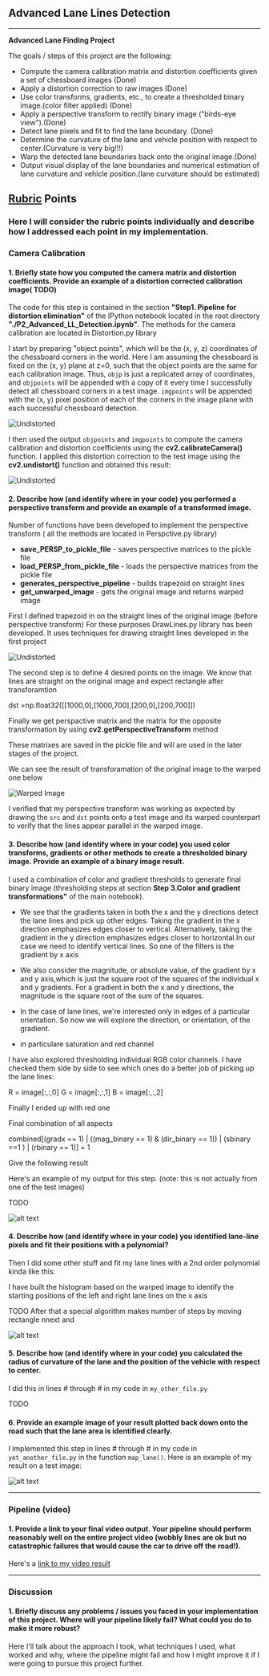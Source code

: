 ## Advanced Lane Lines Detection
---

**Advanced Lane Finding Project**

The goals / steps of this project are the following:

* Compute the camera calibration matrix and distortion coefficients given a set of chessboard images (Done)
* Apply a distortion correction to raw images (Done)
* Use color transforms, gradients, etc., to create a thresholded binary image.(color filter applied) (Done)
* Apply a perspective transform to rectify binary image ("birds-eye view").(Done)
* Detect lane pixels and fit to find the lane boundary. (Done)
* Determine the curvature of the lane and vehicle position with respect to center.(Curvature is very big!!!)
* Warp the detected lane boundaries back onto the original image.(Done)
* Output visual display of the lane boundaries and numerical estimation of lane curvature and vehicle position.(lane curvature should be estimated)

[//]: # (Image References)

[image1]: ./examples/undistort_output.png "Undistorted"
[image2]: ./test_images/test1.jpg "Road Transformed"
[image3]: ./examples/binary_combo_example.jpg "Binary Example"
[image4]: ./examples/warped_straight_lines.jpg "Warp Example"
[image5]: ./examples/color_fit_lines.jpg "Fit Visual"
[image6]: ./examples/example_output.jpg "Output"
[video1]: ./project_video.mp4 "Video"

## [Rubric](https://review.udacity.com/#!/rubrics/571/view) Points

### Here I will consider the rubric points individually and describe how I addressed each point in my implementation.  



### Camera Calibration

#### 1. Briefly state how you computed the camera matrix and distortion coefficients. Provide an example of a distortion corrected calibration image( TODO)

The code for this step is contained in the section **"Step1. Pipeline for distortion elimination"** of the IPython notebook located in the root directory  **"./P2_Advanced_LL_Detection.ipynb"**.
The methods for the camera calibration are located in Distortion.py library

I start by preparing "object points", which will be the (x, y, z) coordinates of the chessboard corners in the world. Here I am assuming the chessboard is fixed on the (x, y) plane at z=0, such that the object points are the same for each calibration image.  Thus, `objp` is just a replicated array of coordinates, and `objpoints` will be appended with a copy of it every time I successfully detect all chessboard corners in a test image.  `imgpoints` will be appended with the (x, y) pixel position of each of the corners in the image plane with each successful chessboard detection.  


![Undistorted](./writeup_images/calibration.png)


I then used the output `objpoints` and `imgpoints` to compute the camera calibration and distortion coefficients using the **cv2.calibrateCamera()** function.  I applied this distortion correction to the test image using the **cv2.undistort()** function and obtained this result: 

![Undistorted](./writeup_images/undistorted.png)


#### 2. Describe how (and identify where in your code) you performed a perspective transform and provide an example of a transformed image.


Number of functions have been developed to implement the perspective transform ( all the methods are located in Perspctive.py library)

- **save_PERSP_to_pickle_file** - saves perspective matrices to the pickle file
- **load_PERSP_from_pickle_file** - loads the perspective matrices from the pickle file
- **generates_perspective_pipeline** - builds trapezoid on straight lines 
- **get_unwarped_image** - gets the original image and returns warped image 

First I defined  trapezoid in on the straight lines of the original image (before perspective transform)
For these purposes DrawLines.py library has been developed.
It uses techniques for drawing straight lines developed in the first project

![Undistorted](./writeup_images/get_trapezoid.png)


The second step is to define 4 desired points on the image. 
We know that lines are straight on the original image and expect rectangle after transforamtion

dst =np.float32([[1000,0],[1000,700],[200,0],[200,700]])


Finally we get perspactive matrix and the matrix for the opposite transformation by using **cv2.getPerspectiveTransform**  method

These matrixes are saved in the pickle file and will are used in the later stages of the project.


We can see the result of transforamation of the original image to the warped one below

![Warped Image](./writeup_images/warped_image.png)

I verified that my perspective transform was working as expected by drawing the `src` and `dst` points onto a test image and its warped counterpart to verify that the lines appear parallel in the warped image.


#### 3. Describe how (and identify where in your code) you used color transforms, gradients or other methods to create a thresholded binary image.  Provide an example of a binary image result.

I used a combination of color and gradient thresholds to generate final binary image (thresholding steps at section **Step 3.Color and gradient transformations"** of the main notebook).

- We see that the gradients taken in both the x and the y directions detect the lane lines and pick up other edges. Taking the gradient in the x direction emphasizes edges closer to vertical. Alternatively, taking the gradient in the y direction emphasizes edges closer to horizontal.In our case we need to identify vertical lines. So one of the filters is the gradient by x axis
    
- We also consider the magnitude, or absolute value, of the gradient by x and y axis,which is just the square root of the squares of the individual x and y gradients. For a gradient in both the x and y directions, the magnitude is the square root of the sum of the squares.    
    
- In the case of lane lines, we're interested only in edges of a particular orientation. So now we will explore the direction, or orientation, of the gradient.


    
- in particulare saturation and red channel

I have also explored thresholding individual RGB color channels. 
I have checked  them side by side to see which ones do a better job of picking up the lane lines:

R = image[:,:,0]
G = image[:,:,1]
B = image[:,:,2]

Finally I ended up with red one


Final combination of all aspects

combined[(gradx == 1) | ((mag_binary == 1) & (dir_binary == 1)) | (sbinary ==1 ) | (rbinary == 1)] = 1
   
Give the following result



Here's an example of my output for this step.  (note: this is not actually from one of the test images)

TODO




![alt text](./writeup_images/color_gradient.png)




#### 4. Describe how (and identify where in your code) you identified lane-line pixels and fit their positions with a polynomial?

Then I did some other stuff and fit my lane lines with a 2nd order polynomial kinda like this:

I have built the histogram based on the warped image to identify the starting  positions of the left and right lane lines on the x axis

TODO  After that a special algorithm makes number of steps by moving rectangle nnext and 



![alt text][image5]

#### 5. Describe how (and identify where in your code) you calculated the radius of curvature of the lane and the position of the vehicle with respect to center.

I did this in lines # through # in my code in `my_other_file.py`

TODO



#### 6. Provide an example image of your result plotted back down onto the road such that the lane area is identified clearly.

I implemented this step in lines # through # in my code in `yet_another_file.py` in the function `map_lane()`.  Here is an example of my result on a test image:

![alt text][image6]

---

### Pipeline (video)

#### 1. Provide a link to your final video output.  Your pipeline should perform reasonably well on the entire project video (wobbly lines are ok but no catastrophic failures that would cause the car to drive off the road!).

Here's a [link to my video result](./project_video.mp4)

---

### Discussion

#### 1. Briefly discuss any problems / issues you faced in your implementation of this project.  Where will your pipeline likely fail?  What could you do to make it more robust?

Here I'll talk about the approach I took, what techniques I used, what worked and why, where the pipeline might fail and how I might improve it if I were going to pursue this project further.  

